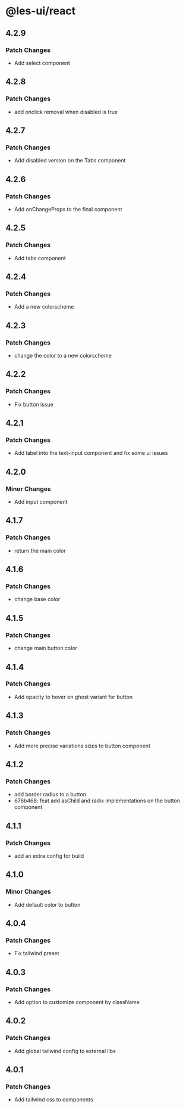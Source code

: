 # @les-ui/react

## 4.2.9

### Patch Changes

- Add select component

## 4.2.8

### Patch Changes

- add onclick removal when disabled is true

## 4.2.7

### Patch Changes

- Add disabled version on the Tabs component

## 4.2.6

### Patch Changes

- Add onChangeProps to the final component

## 4.2.5

### Patch Changes

- Add tabs component

## 4.2.4

### Patch Changes

- Add a new colorscheme

## 4.2.3

### Patch Changes

- change the color to a new colorscheme

## 4.2.2

### Patch Changes

- Fix button issue

## 4.2.1

### Patch Changes

- Add label into the text-input component and fix some ui issues

## 4.2.0

### Minor Changes

- Add input component

## 4.1.7

### Patch Changes

- return the main color

## 4.1.6

### Patch Changes

- change base color

## 4.1.5

### Patch Changes

- change main button color

## 4.1.4

### Patch Changes

- Add opacity to hover on ghost variant for button

## 4.1.3

### Patch Changes

- Add more precise variations sizes to button component

## 4.1.2

### Patch Changes

- add border radius to a button
- 676b468: feat add asChild and radix implementations on the button component

## 4.1.1

### Patch Changes

- add an extra config for build

## 4.1.0

### Minor Changes

- Add default color to button

## 4.0.4

### Patch Changes

- Fix tailwind preset

## 4.0.3

### Patch Changes

- Add option to customize component by className

## 4.0.2

### Patch Changes

- Add global tailwind config to external libs

## 4.0.1

### Patch Changes

- Add tailwind css to components
